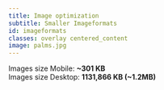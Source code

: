 ```yaml
---
title: Image optimization
subtitle: Smaller Imageformats
id: imageformats
classes: overlay centered_content
image: palms.jpg
---
```

<div class="big_text">
Images size Mobile: <strong>~301 KB</strong><br />
Images size Desktop: <strong>1131,866 KB (~1.2MB)</strong>
</div>
